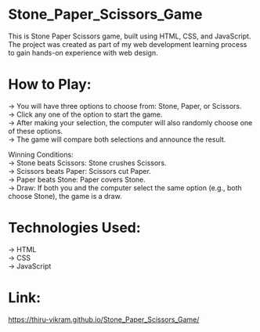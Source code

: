 # Stone_Paper_Scissors_Game
This is Stone Paper Scissors game, built using HTML, CSS, and JavaScript. The project was created as part of my web development learning process to gain hands-on experience with web design.

# How to Play:
-> You will have three options to choose from: Stone, Paper, or Scissors.<br>
-> Click any one of the option to start the game.<br>
-> After making your selection, the computer will also randomly choose one of these options.<br>
-> The game will compare both selections and announce the result.

Winning Conditions:<br>
-> Stone beats Scissors: Stone crushes Scissors.<br>
-> Scissors beats Paper: Scissors cut Paper.<br>
-> Paper beats Stone: Paper covers Stone.<br>
-> Draw: If both you and the computer select the same option (e.g., both choose Stone), the game is a draw.

# Technologies Used:
-> HTML <br>
-> CSS <br>
-> JavaScript

# Link:
https://thiru-vikram.github.io/Stone_Paper_Scissors_Game/

